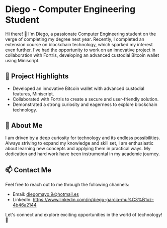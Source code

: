 # Diego - Computer Engineering Student

Hi there! 👋 I'm Diego, a passionate Computer Engineering student on the verge of completing my degree next year. Recently, I completed an extension course on blockchain technology, which sparked my interest even further. I've had the opportunity to work on an innovative project in collaboration with Fortris, developing an advanced custodial Bitcoin wallet using Miniscript. 

## 🔭 Project Highlights
- Developed an innovative Bitcoin wallet with advanced custodial features, Miniscript.
- Collaborated with Fortris to create a secure and user-friendly solution.
- Demonstrated a strong curiosity and eagerness to explore blockchain technology.

## 🌱 About Me
I am driven by a deep curiosity for technology and its endless possibilities. Always striving to expand my knowledge and skill set, I am enthusiastic about learning new concepts and applying them in practical ways. My dedication and hard work have been instrumental in my academic journey.

## 📫 Contact Me
Feel free to reach out to me through the following channels:
- Email: diegomayo.9@hotmail.es
- LinkedIn: https://www.linkedin.com/in/diego-garcia-mu%C3%B1oz-4b46a2144

Let's connect and explore exciting opportunities in the world of technology! 🚀
